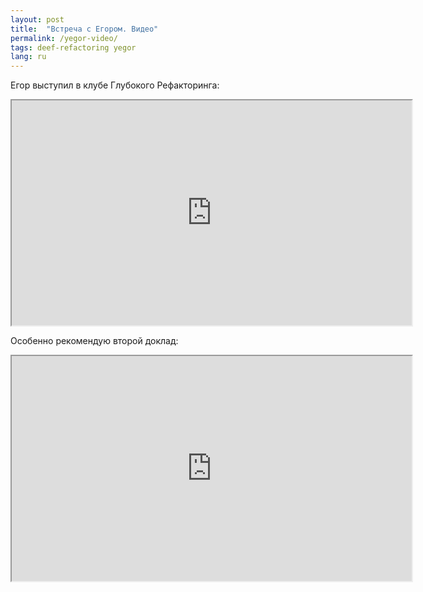 ```yaml
---
layout: post
title:  "Встреча с Егором. Видео"
permalink: /yegor-video/
tags: deef-refactoring yegor
lang: ru
---
```


Егор выступил в клубе Глубокого Рефакторинга:

<iframe width="640" height="360" src="https://www.youtube.com/embed/B1MkVQb-hy0"
gesture="media" allow="encrypted-media"
allowfullscreen></iframe>

Особенно рекомендую второй доклад:

<iframe width="640" height="360" src="https://www.youtube.com/embed/ZhWOlaMqppM"
gesture="media" allow="encrypted-media"
allowfullscreen></iframe>
